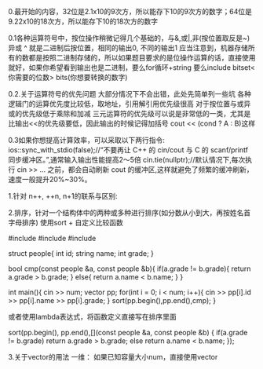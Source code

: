0.最开始的内容，32位是2.1x10的9次方，所以能存下10的9次方的数字；64位是9.22x10的18次方，所以能存下10的18次方的数字

0.1各种运算符号中，按位操作稍微记得几个基础的，与&,或|,非(按位置取反是~)异或 ^ 就是二进制后按位置，相同的输出0, 不同的输出1
应当注意到，机器存储所有的数都是按照二进制存储的，所以如果题目要求的是位操作运算的话，直接使用就好，如果你希望看到输出也是二进制，要么for循环+string
要么include <bitset> bitset<你需要的位数> bits(你想要转换的数字)

0.2.关于运算符号的优先问题
大部分情况下不会出错，此处先简单列一些坑
各种逻辑门的运算优先度比较低，取地址，引用解引用优先级很高
对于按位置与或异或的优先级低于乘除和加减
三元运算符的优先级可以说是非常低的一类，尤其是比输出<<的优先级要低，因此输出的时候记得加括号 cout << (cond ? A : B)这样

0.3如果你想提高计算效率，可以采取以下两行指令:
ios::sync_with_stdio(false);//“不要再让 C++ 的 cin/cout 与 C 的 scanf/printf 同步缓冲区。”,通常输入输出性能提高2～5倍
cin.tie(nullptr);//默认情况下,每次执行 cin >> ... 之前，都会自动刷新 cout 的缓冲区,这样就避免了频繁的缓冲刷新，速度一般提升20%~30%。

1.针对 n++, ++n, n+1的联系与区别:


2.排序，针对一个结构体中的两种或多种进行排序(如分数从小到大，再按姓名首字母排序)
使用sort + 自定义比较函数

#include <algorithm>
#include <string>
#include <vector>

struct people{
    int id;
    string name;
    int grade;
}

bool cmp(const people &a, const people &b){
    if(a.grade != b.grade){
        return a.grade > b.grade;
    }
    else{
        return a.name < b.name;
    }
}

int main(){
    cin >> num;
    vector<people> pp;
    for(int i = 0; i < num; i++){
        cin >> pp[i].id >> pp[i].name >> pp[i].grade;
    }
    sort(pp.begin(),pp.end(),cmp);
}

或者使用lambda表达式，将函数定义直接写在排序里面

sort(pp.begin(), pp.end(),[](const people &a, const people &b) {
    if(a.grade != b.grade)
    return a.grade > b.grade;
    else
    return a.name < b.name;
});


3.关于vector的用法
一维：
如果已知容量大小num，直接使用vector<template> temp(num),之后直接通过下标访问即可
如果容量大小未知，需要动态添加: vector<template> temp,之后template tmp;temp.push_back(tmp);

二维:
已知容量大小，n行m列,使用vector<vector<template>> temp(n, vector<template>(m))
此时的初始化默认为0，如果想初始化为其他值的话，选取 vector<vector<template>> temp(n,vector<template>(m,'想要的字符'))即可
之后通过下标访问即可
如果容量大小未知,需要在循环中添加 vector<vector<template>> temp; 

4.对于string的用法
4.1字符串的初始化
我们应当知道，在cpp中。字符串的初始化是默认为0,即 string s; s.empty()则等于1;
4.2字符串的添加和删去
当我们引入了标准库之后，都会都一种结构进行完整的基础功能构建
如果我们想添加字符，我们应该使用 s += "abc" 或者 s.push_pack("abc")或者s.append("abc")
4.3针对输入的是一句话，想统计单次，该如何做到？
首先，string直接统计的是字符串，且遇到输入字符串中间带空格的时候停止，
那么不仅要问，如果我有一个字符串，中间有很多空格，直到\n才停止的时候，我该怎么办？
使用getline即可，例如
#include <string>
#include <sstream>

sring line;
getline(cin, line);

stringstream ss(line); //保存到ss输入流里面，重载之后就可以使用string了，类似与矩阵分别输入数字和直接输入矩阵，然后进行操作
string word;
while(ss >> word){
    进行你需要的操作;
}

4.关于哈希表
哈希表一般是用来快速查找某一元素或一个元素及其对应关系的方法；前一个是Key,后一个是Value
1.查找元素,或者统计元素数量,使用无序表unordered_map<template,template> out//此处的out对应的是第二个template
如果只想去掉重复元素或者快速判断有没有,可以使用unordered_set<template> out,此处只存储Key
注意，哈希表，不论有序还是无顺序，本质都是高级数据结构（数组+链表），现成哈希表可以使用insert()和erase()操作


2.若想有序输出，需要使用map/set,底层是红黑树，此时可以查询范围，并看到最大最小值和最小最大值等操作。

5.关于图
图的存储：首先我们要知道，图一般都有什么？
图有端点N，端点之间有边M，边可能有方向也可能没有方向。
五种常用的模板
邻接表:
vector<vector<int>> adj(N + 1);

for (int i = 0; i < M; i++) {
    int u, v;
    cin >> u >> v;
    adj[u].push_back(v);   // 有向图
    // adj[v].push_back(u);  // 若是无向图
}
遍历所有出边：for (int v : adj[u]) {...}

内存复杂度：O(N + M)

访问复杂度：O(出度)
邻接矩阵:适用稠密图/小规模图
vector<vector<int>> g(N + 1, vector<int>(N + 1, 0));

for (int i = 0; i < M; i++) {
    int u, v;
    cin >> u >> v;
    g[u][v] = 1; // 或权重
}
判断是否有边：O(1)

遍历所有边：O(N²)

缺点：N=10⁵ 就占 10¹⁰ 空间，不可行。

边列表：当我们关注边的时候
struct Edge { int u, v, w; };
vector<Edge> edges;

for (int i = 0; i < M; i++) {
    int u, v, w;
    cin >> u >> v >> w;
    edges.push_back({u, v, w});
}
不支持“从某个点找所有出边”

支持“遍历所有边”
→ 常用于：Kruskal 最小生成树、图遍历统计、离线构造题

前向星:
struct Edge {
    int to, next;
} e[MAXM];

int head[MAXN], tot = 0;

void addEdge(int u, int v) {
    e[++tot] = {v, head[u]};
    head[u] = tot;
}
所有出边存放在数组 e 中；

head[u] 记录该点出边链表的起始下标；

内存连续，访问快；

不易动态修改。

常用于：最短路（Dijkstra）、网络流、图搜索（BFS/DFS）

哈希表
vector<unordered_set<int>> adj(N + 1);

adj[u].insert(v);
if (adj[u].count(v)) { ... }
支持 O(1) 平均插入/查找；

不适合高性能算法；

用在需要灵活修改的模拟题中。